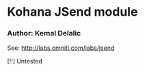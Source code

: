 # Kohana JSend module
### Author: Kemal Delalic

See: http://labs.omniti.com/labs/jsend

[!!] Untested

